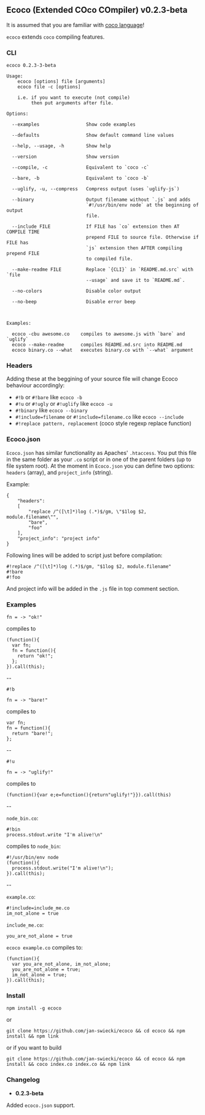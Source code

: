 ## Ecoco (Extended COco COmpiler) v0.2.3-beta

It is assumed that you are familiar with [coco language](https://github.com/satyr/coco/)!

`ecoco` extends `coco` compiling features.

### CLI

	ecoco 0.2.3-3-beta
	
	Usage:
		ecoco [options] file [arguments]
		ecoco file -c [options]
	
		i.e. if you want to execute (not compile)
		     then put arguments after file.
	
	Options:
	
	  --examples                 Show code examples
	
	  --defaults                 Show default command line values
	
	  --help, --usage, -h        Show help
	
	  --version                  Show version
	
	  --compile, -c              Equivalent to `coco -c`
	
	  --bare, -b                 Equivalent to `coco -b`
	
	  --uglify, -u, --compress   Compress output (uses `uglify-js`)
	
	  --binary                   Output filename without `.js` and adds
	                             `#!/usr/bin/env node` at the beginning of output
	                             file.
	
	  --include FILE             If FILE has `co` extension then AT COMPILE TIME
	                             prepend FILE to source file. Otherwise if FILE has
	                             `js` extension then AFTER compiling prepend FILE
	                             to compiled file.
	
	  --make-readme FILE         Replace `{CLI}` in `README.md.src` with `file
	                             --usage` and save it to `README.md`.
	
	  --no-colors                Disable color output
	
	  --no-beep                  Disable error beep
	
	
	
	Examples:
	
	  ecoco -cbu awesome.co    compiles to awesome.js with `bare` and `uglify`
	  ecoco --make-readme      compiles README.md.src into README.md
	  ecoco binary.co --what   executes binary.co with `--what` argument
	
		

### Headers

Adding these at the beggining of your source file will change Ecoco behaviour accordingly:

* `#!b` or `#!bare` like `ecoco -b`
* `#!u` or `#!ugly` or `#!uglify` like `ecoco -u`
* `#!binary` like `ecoco --binary`
* `#!include=filename` or `#!include=filename.co` like `ecoco --include`
* `#!replace pattern, replacement` (coco style regexp replace function)
 
### Ecoco.json

`Ecoco.json` has similar functionality as Apaches' `.htaccess`. You put this file in the same folder as your `.co` script or in one of the parent folders (up to file system root). At the moment in `Ecoco.json` you can define two options: `headers` (array), and `project_info` (string).

Example:

	{
		"headers":
		[
			"replace /^([\t]*)log (.*)$/gm, \"$1log $2, module.filename\"",
			"bare",
			"foo"
		],
		"project_info": "project info"
	}

Following lines will be added to script just before compilation:

	#!replace /^([\t]*)log (.*)$/gm, "$1log $2, module.filename"
	#!bare
	#!foo

And project info will be added in the `.js` file in top comment section.

### Examples

	fn = -> "ok!"

compiles to

	(function(){
	  var fn;
	  fn = function(){
	    return "ok!";
	  };
	}).call(this);


--

	#!b

	fn = -> "bare!"

compiles to

	var fn;
	fn = function(){
	  return "bare!";
	};

--


	#!u

	fn = -> "uglify!"


compiles to

	(function(){var e;e=function(){return"uglify!"}}).call(this)

--

`node_bin.co`:

	#!bin
	process.stdout.write "I'm alive!\n"

compiles to `node_bin`:

	#!/usr/bin/env node
	(function(){
	  process.stdout.write("I'm alive!\n");
	}).call(this);

--

`example.co`:

	#!include=include_me.co
	im_not_alone = true

`include_me.co`:

	you_are_not_alone = true

`ecoco example.co` compiles to:

	(function(){
	  var you_are_not_alone, im_not_alone;
	  you_are_not_alone = true;
	  im_not_alone = true;
	}).call(this);

### Install

`npm install -g ecoco`

or

`git clone https://github.com/jan-swiecki/ecoco && cd ecoco && npm install && npm link`

or if you want to build

`git clone https://github.com/jan-swiecki/ecoco && cd ecoco && npm install && coco index.co index.co && npm link`


### Changelog

* **0.2.3-beta**

 Added `ecoco.json` support.
